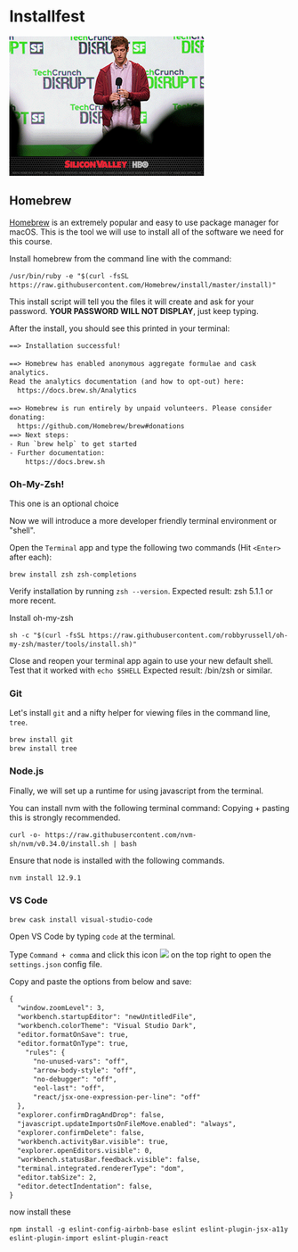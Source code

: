 # Installfest
![](siliconValley.gif)

## Homebrew

[Homebrew](https://brew.sh/) is an extremely popular and easy to use package manager for macOS. This is the tool we will use to install all of the software we need for this course.

Install homebrew from the command line with the command:

```shell
/usr/bin/ruby -e "$(curl -fsSL https://raw.githubusercontent.com/Homebrew/install/master/install)"
```

This install script will tell you the files it will create and ask for your password. **YOUR PASSWORD WILL NOT DISPLAY**, just keep typing.

After the install, you should see this printed in your terminal:

```shell
==> Installation successful!

==> Homebrew has enabled anonymous aggregate formulae and cask analytics.
Read the analytics documentation (and how to opt-out) here:
  https://docs.brew.sh/Analytics

==> Homebrew is run entirely by unpaid volunteers. Please consider donating:
  https://github.com/Homebrew/brew#donations
==> Next steps:
- Run `brew help` to get started
- Further documentation: 
    https://docs.brew.sh
```



### Oh-My-Zsh!

This one is an optional choice

Now we will introduce a more developer friendly terminal environment or "shell".

Open the `Terminal` app and type the following two commands (Hit `<Enter>` after each):
```
brew install zsh zsh-completions
```

Verify installation by running `zsh --version`. Expected result: zsh 5.1.1 or more recent.

Install oh-my-zsh 
```
sh -c "$(curl -fsSL https://raw.githubusercontent.com/robbyrussell/oh-my-zsh/master/tools/install.sh)"
```

Close and reopen your terminal app again to use your new default shell.
Test that it worked with 
```echo $SHELL```
Expected result: /bin/zsh or similar.







### Git
Let's install `git` and a nifty helper for viewing files in the command line, `tree`.


```
brew install git
brew install tree
```

### Node.js

Finally, we will set up a runtime for using javascript from the terminal.

You can install nvm with the following terminal command:
Copying + pasting this is strongly recommended.


```
curl -o- https://raw.githubusercontent.com/nvm-sh/nvm/v0.34.0/install.sh | bash
```

Ensure that node is installed with the following commands.

```
nvm install 12.9.1
```

### VS Code

```
brew cask install visual-studio-code
```

Open VS Code by typing `code` at the terminal.

Type `Command + comma` and click this icon ![](settings.png) on the top right to open the `settings.json` config file.

Copy and paste the options from below and save:
```
{
  "window.zoomLevel": 3,
  "workbench.startupEditor": "newUntitledFile",
  "workbench.colorTheme": "Visual Studio Dark",
  "editor.formatOnSave": true,
  "editor.formatOnType": true,
    "rules": {
      "no-unused-vars": "off",
      "arrow-body-style": "off",
      "no-debugger": "off",
      "eol-last": "off",
      "react/jsx-one-expression-per-line": "off"
  },
  "explorer.confirmDragAndDrop": false,
  "javascript.updateImportsOnFileMove.enabled": "always",
  "explorer.confirmDelete": false,
  "workbench.activityBar.visible": true,
  "explorer.openEditors.visible": 0,
  "workbench.statusBar.feedback.visible": false,
  "terminal.integrated.rendererType": "dom",
  "editor.tabSize": 2,
  "editor.detectIndentation": false,
}
```

now install these
```
npm install -g eslint-config-airbnb-base eslint eslint-plugin-jsx-a11y eslint-plugin-import eslint-plugin-react

```












